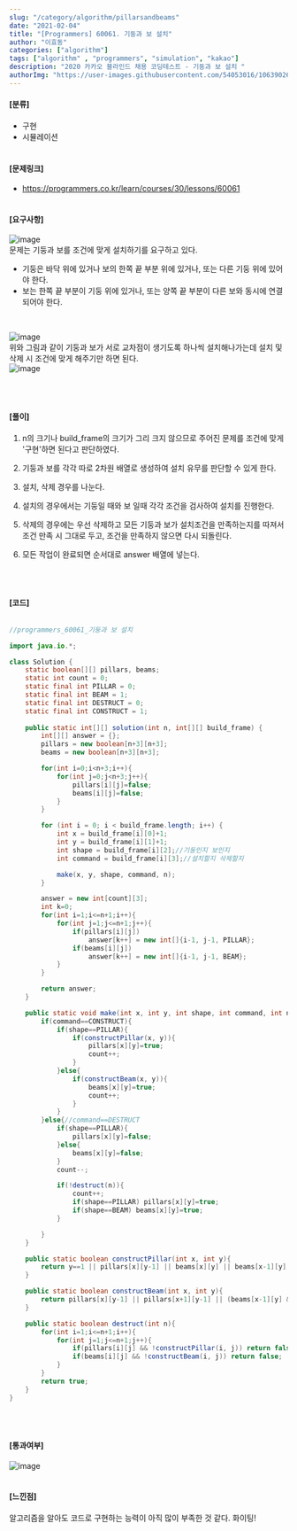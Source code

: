 ```yaml
---
slug: "/category/algorithm/pillarsandbeams"
date: "2021-02-04"
title: "[Programmers] 60061. 기둥과 보 설치"
author: "이효동"
categories: ["algorithm"]
tags: ["algorithm" , "programmers", "simulation", "kakao"]
description: "2020 카카오 블라인드 채용 코딩테스트 - 기둥과 보 설치 "
authorImg: "https://user-images.githubusercontent.com/54053016/106390261-d4693200-642a-11eb-8ac8-eb8203cf74b9.png"
---
```



#### [분류]
- 구현
- 시뮬레이션
<br><br>

#### [문제링크]
- https://programmers.co.kr/learn/courses/30/lessons/60061
<br><br>


#### [요구사항]
![image](https://user-images.githubusercontent.com/54053016/106916633-bd884f80-674a-11eb-86b5-aef584878448.png)
<br>
문제는 기둥과 보를 조건에 맞게 설치하기를 요구하고 있다.
- 기둥은 바닥 위에 있거나 보의 한쪽 끝 부분 위에 있거나, 또는 다른 기둥 위에 있어야 한다.
- 보는 한쪽 끝 부분이 기둥 위에 있거나, 또는 양쪽 끝 부분이 다른 보와 동시에 연결되어야 한다.
<br>

![image](https://user-images.githubusercontent.com/54053016/106917014-2d96d580-674b-11eb-85a5-e67f9ccfd853.png)
<br>
위와 그림과 같이 기둥과 보가 서로 교차점이 생기도록 하나씩 설치해나가는데 설치 및 삭제 시 조건에 맞게 해주기만 하면 된다.
<br>
![image](https://user-images.githubusercontent.com/54053016/106917253-6d5dbd00-674b-11eb-8c61-19dd5597ca67.png)

<br><br>

#### [풀이]

1) n의 크기나 build_frame의 크기가 그리 크지 않으므로 주어진 문제를 조건에 맞게 '구현'하면 된다고 판단하였다.

2) 기둥과 보를 각각 따로 2차원 배열로 생성하여 설치 유무를 판단할 수 있게 한다.

3) 설치, 삭제 경우를 나눈다.

4) 설치의 경우에서는 기둥일 때와 보 일때 각각 조건을 검사하여 설치를 진행한다.

5) 삭제의 경우에는 우선 삭제하고 모든 기둥과 보가 설치조건을 만족하는지를 따져서 조건 만족 시 그대로 두고, 조건을 만족하지 않으면 다시 되돌린다.

6) 모든 작업이 완료되면 순서대로 answer 배열에 넣는다.

<br><br>

#### [코드]
```java

//programmers_60061_기둥과 보 설치

import java.io.*;

class Solution {
    static boolean[][] pillars, beams;
    static int count = 0;
    static final int PILLAR = 0;
    static final int BEAM = 1;
    static final int DESTRUCT = 0;
    static final int CONSTRUCT = 1;
    
    public static int[][] solution(int n, int[][] build_frame) {
        int[][] answer = {};
        pillars = new boolean[n+3][n+3];
        beams = new boolean[n+3][n+3];

        for(int i=0;i<n+3;i++){
            for(int j=0;j<n+3;j++){
                pillars[i][j]=false;
                beams[i][j]=false;
            }
        }

        for (int i = 0; i < build_frame.length; i++) {
            int x = build_frame[i][0]+1;
            int y = build_frame[i][1]+1;
            int shape = build_frame[i][2];//기둥인지 보인지
            int command = build_frame[i][3];//설치할지 삭제할지

            make(x, y, shape, command, n);
        }

        answer = new int[count][3];
        int k=0;
        for(int i=1;i<=n+1;i++){
            for(int j=1;j<=n+1;j++){
                if(pillars[i][j])
                    answer[k++] = new int[]{i-1, j-1, PILLAR};
                if(beams[i][j])
                    answer[k++] = new int[]{i-1, j-1, BEAM};
            }
        }

        return answer;
    }

    public static void make(int x, int y, int shape, int command, int n) {
        if(command==CONSTRUCT){
            if(shape==PILLAR){
                if(constructPillar(x, y)){
                    pillars[x][y]=true;
                    count++;
                }
            }else{
                if(constructBeam(x, y)){
                    beams[x][y]=true;
                    count++;
                }
            }
        }else{//command==DESTRUCT
            if(shape==PILLAR){
                pillars[x][y]=false;
            }else{
                beams[x][y]=false;
            }
            count--;

            if(!destruct(n)){
                count++;
                if(shape==PILLAR) pillars[x][y]=true;
                if(shape==BEAM) beams[x][y]=true;
            }

        }
    }

    public static boolean constructPillar(int x, int y){
        return y==1 || pillars[x][y-1] || beams[x][y] || beams[x-1][y];
    }

    public static boolean constructBeam(int x, int y){
        return pillars[x][y-1] || pillars[x+1][y-1] || (beams[x-1][y] && beams[x+1][y]);
    }

    public static boolean destruct(int n){
        for(int i=1;i<=n+1;i++){
            for(int j=1;j<=n+1;j++){
                if(pillars[i][j] && !constructPillar(i, j)) return false;
                if(beams[i][j] && !constructBeam(i, j)) return false;
            }
        }
        return true;
    }
}
```
<br><br>

#### [통과여부]
![image](https://user-images.githubusercontent.com/54053016/107047651-672f1580-680b-11eb-99a5-eede839fda43.png)
<br><br>

#### [느낀점]
알고리즘을 알아도 코드로 구현하는 능력이 아직 많이 부족한 것 같다. 화이팅!

